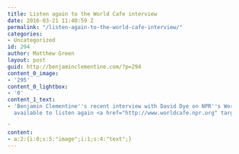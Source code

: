 ```yaml
---
title: Listen again to the World Cafe interview
date: 2016-03-21 11:40:59 Z
permalink: "/listen-again-to-the-world-cafe-interview/"
categories:
- Uncategorized
id: 294
author: Matthew Green
layout: post
guid: http://benjaminclementine.com/?p=294
content_0_image:
- '295'
content_0_lightbox:
- '0'
content_1_text:
- 'Benjamin Clementine''s recent interview with David Dye on NPR''s World Cafe is
  available to listen again <a href="http://www.worldcafe.npr.org" target="_blank">here</a>.

'
content:
- a:2:{i:0;s:5:"image";i:1;s:4:"text";}
---
```


